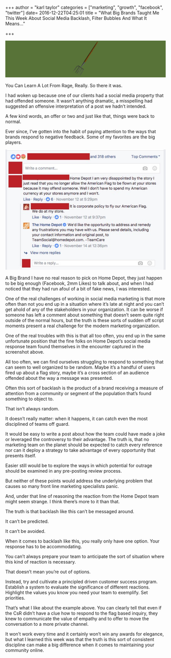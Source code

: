 +++
author = "karl taylor"
categories = ["marketing", "growth", "facebook", "twitter"]
date= 2016-12-22T04:25:01
title = "What Big Brands Taught Me This Week About Social Media Backlash, Filter Bubbles And What It Means…"

+++

  ![](https://raw.githubusercontent.com/karljtaylor/kjt/blog/content/assets/74dea-1d52ki9vf5jdrl5ej2_w8kw.png)

 You Can Learn A Lot From Rage, Really.  So there it was.

 I had woken up because one of our clients had a social media property that had offended someone. It wasn’t anything dramatic, a misspelling had suggested an offensive interpretation of a post we hadn’t intended.

 A few kind words, an offer or two and just like that, things were back to normal.

 Ever since, I’ve gotten into the habit of paying attention to the ways that brands respond to negative feedback. Some of my favorites are the big players.

  ![](https://raw.githubusercontent.com/karljtaylor/kjt/blog/content/assets/4cac5-1smnwtxblla6z3ospgjse6g.jpeg)

 A Big Brand  I have no real reason to pick on Home Depot, they just happen to be big enough (Facebook, 2mm Likes) to talk about, and when I had noticed that they had run afoul of a bit of fake news, I was interested.

 One of the real challenges of working in social media marketing is that more often than not you end up in a situation where it’s late at night and you can’t get ahold of any of the stakeholders in your organization. It can be worse if someone has left a comment about something that doesn’t seem quite right outside of the normal hours, but the truth is these sorts of sudden off script moments present a real challenge for the modern marketing organization.

 One of the real troubles with this is that all too often, you end up in the same unfortunate position that the fine folks on Home Depot’s social media response team found themselves in the encounter captured in the screenshot above.

 All too often, we can find ourselves struggling to respond to something that can seem to well organized to be random. Maybe it’s a handful of users fired up about a flag story, maybe it’s a cross section of an audience offended about the way a message was presented.

 Often this sort of backlash is the product of a brand receiving a measure of attention from a community or segment of the population that’s found something to object to.

 That isn’t always random.

 It doesn’t really matter: when it happens, it can catch even the most disciplined of teams off guard.

 It would be easy to write a post about how the team could have made a joke or leveraged the controversy to their advantage. The truth is, that no marketing team on the planet should be expected to catch every reference nor can it deploy a strategy to take advantage of every opportunity that presents itself.

 Easier still would be to explore the ways in which potential for outrage should be examined in any pre-posting review process.

 But neither of these points would address the underlying problem that causes so many front line marketing specialists panic.

 And, under that line of reasoning the reaction from the Home Depot team might seem strange. I think there’s more to it than that.

 The truth is that backlash like this can’t be messaged around.

 It can’t be predicted.

 It can’t be avoided.

 When it comes to backlash like this, you really only have one option. Your response has to be accommodating.

 You can’t always prepare your team to anticipate the sort of situation where this kind of reaction is necessary.

 That doesn’t mean you’re out of options.

 Instead, try and cultivate a principled driven customer success program. Establish a system to evaluate the significance of different reactions. Highlight the values you know you need your team to exemplify. Set priorities.

 That’s what I like about the example above. You can clearly tell that even if the CsR didn’t have a clue how to respond to the flag based inquiry, they knew to communicate the value of empathy and to offer to move the conversation to a more private channel.

 It won’t work every time and it certainly won’t win any awards for elegance, but what I learned this week was that the truth is this sort of consistent discipline can make a big difference when it comes to maintaining your community online.
